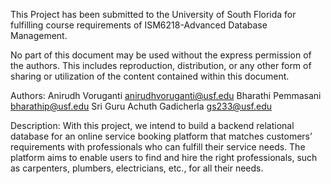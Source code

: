 This Project has been submitted to the University of South Florida for fulfilling course requirements of ISM6218-Advanced Database Management.

No part of this document may be used without the express permission of the authors. This includes reproduction, distribution, or any other form of sharing or utilization of the content contained within this document.

Authors: Anirudh Voruganti anirudhvoruganti@usf.edu Bharathi Pemmasani bharathip@usf.edu Sri Guru Achuth Gadicherla gs233@usf.edu 

Description: With this project, we intend to build a backend relational database for an online service booking platform that matches customers’ requirements with professionals who can fulfill their service needs. The platform aims to enable users to find and hire the right professionals, such as carpenters, plumbers, electricians, etc., for all their needs.
